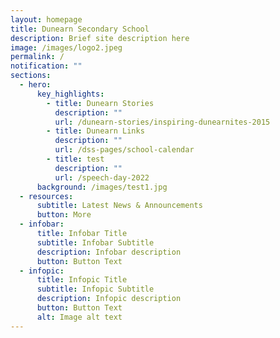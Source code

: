 ```yaml
---
layout: homepage
title: Dunearn Secondary School
description: Brief site description here
image: /images/logo2.jpeg
permalink: /
notification: ""
sections:
  - hero:
      key_highlights:
        - title: Dunearn Stories
          description: ""
          url: /dunearn-stories/inspiring-dunearnites-2015
        - title: Dunearn Links
          description: ""
          url: /dss-pages/school-calendar
        - title: test
          description: ""
          url: /speech-day-2022
      background: /images/test1.jpg
  - resources:
      subtitle: Latest News & Announcements
      button: More
  - infobar:
      title: Infobar Title
      subtitle: Infobar Subtitle
      description: Infobar description
      button: Button Text
  - infopic:
      title: Infopic Title
      subtitle: Infopic Subtitle
      description: Infopic description
      button: Button Text
      alt: Image alt text
---
```

